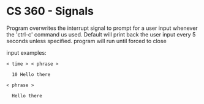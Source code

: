 # CS 360 - Signals

Program overwrites the interrupt signal to prompt for a user input whenever the 'ctrl-c' command us used.
Default will print back the user input every 5 seconds unless specified.
program will run until forced to close

input examples:
    
    < time > < phrase >
    
      10 Hello there
      
    < phrase >
    
      Hello there
